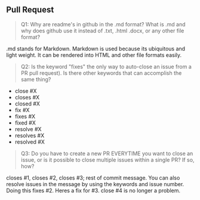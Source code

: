 ## Pull Request

> Q1: Why are readme's in github in the .md format? What is .md and why does github
  use it instead of .txt, .html .docx, or any other file format?

.md stands for Markdown. Markdown is used because its ubiquitous and light weight. It can be rendered into HTML and other file formats easily.

> Q2: Is the keyword "fixes" the only way to auto-close an issue from a PR 
  pull request). Is there other keywords that can accomplish the same thing?

  - close #X
  - closes #X
  - closed #X
  - fix #X
  - fixes #X
  - fixed #X
  - resolve #X
  - resolves #X
  - resolved #X

> Q3: Do you have to create a new PR EVERYTIME you want to close an issue,
  or is it possible to close multiple issues within a single PR? If so, 
  how?

closes #1, closes #2, closes #3; rest of commit message.
You can also resolve issues in the message by using the keywords and issue number.
Doing this fixes #2.
Heres a fix for #3.
close #4 is no longer a problem.
